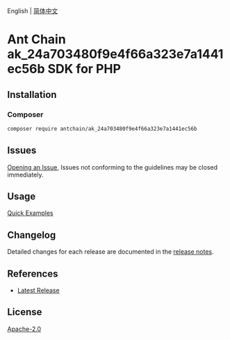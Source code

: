 English | [简体中文](README-CN.md)

# Ant Chain ak_24a703480f9e4f66a323e7a1441ec56b SDK for PHP

## Installation

### Composer

```bash
composer require antchain/ak_24a703480f9e4f66a323e7a1441ec56b
```

## Issues

[Opening an Issue](https://github.com/alipay/antchain-openapi-prod-sdk/issues/new), Issues not conforming to the guidelines may be closed immediately.

## Usage

[Quick Examples](https://github.com/alipay/antchain-openapi-prod-sdk/blob/master/docs/0-Examples-EN.md#quick-examples)

## Changelog

Detailed changes for each release are documented in the [release notes](./ChangeLog.txt).

## References

* [Latest Release](https://github.com/antchain-openapi-sdk-php)

## License

[Apache-2.0](http://www.apache.org/licenses/LICENSE-2.0)
